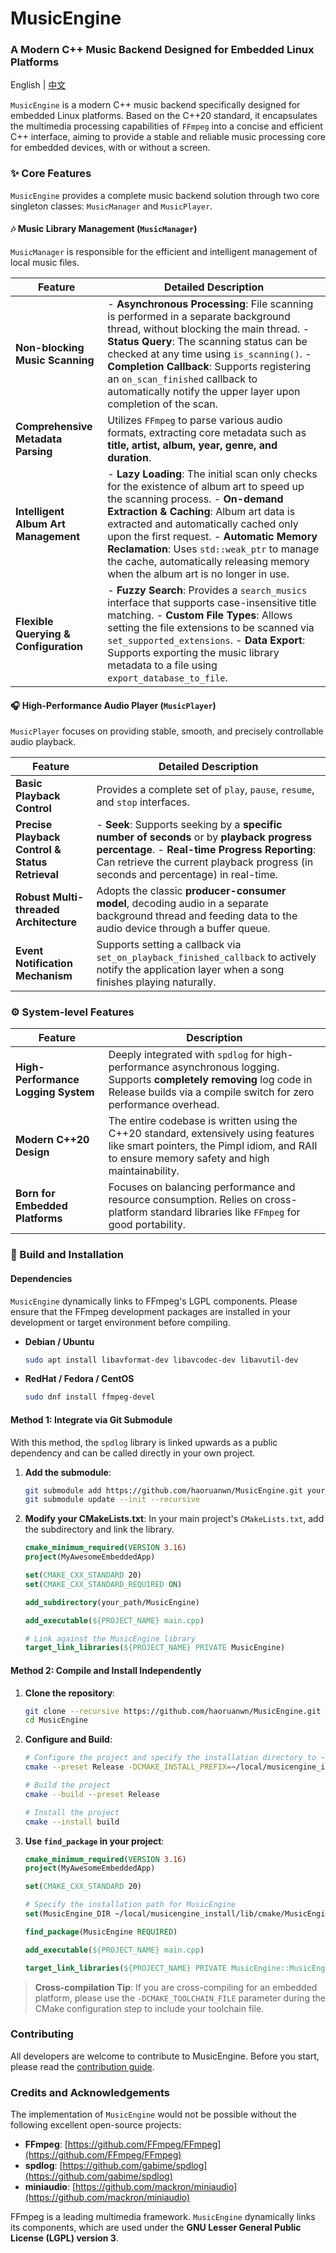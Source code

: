 

# MusicEngine

### A Modern C++ Music Backend Designed for Embedded Linux Platforms

English | [中文](./README_CN.md)

`MusicEngine` is a modern C++ music backend specifically designed for embedded Linux platforms. Based on the C++20 standard, it encapsulates the multimedia processing capabilities of `FFmpeg` into a concise and efficient C++ interface, aiming to provide a stable and reliable music processing core for embedded devices, with or without a screen.

### ✨ Core Features

`MusicEngine` provides a complete music backend solution through two core singleton classes: `MusicManager` and `MusicPlayer`.

#### 🎶 Music Library Management (`MusicManager`)

`MusicManager` is responsible for the efficient and intelligent management of local music files.

| Feature | Detailed Description |
|---|---|
| **Non-blocking Music Scanning** | - **Asynchronous Processing**: File scanning is performed in a separate background thread, without blocking the main thread. - **Status Query**: The scanning status can be checked at any time using `is_scanning()`. - **Completion Callback**: Supports registering an `on_scan_finished` callback to automatically notify the upper layer upon completion of the scan. |
| **Comprehensive Metadata Parsing** | Utilizes `FFmpeg` to parse various audio formats, extracting core metadata such as **title, artist, album, year, genre, and duration**. |
| **Intelligent Album Art Management** | - **Lazy Loading**: The initial scan only checks for the existence of album art to speed up the scanning process. - **On-demand Extraction & Caching**: Album art data is extracted and automatically cached only upon the first request. - **Automatic Memory Reclamation**: Uses `std::weak_ptr` to manage the cache, automatically releasing memory when the album art is no longer in use. |
| **Flexible Querying & Configuration** | - **Fuzzy Search**: Provides a `search_musics` interface that supports case-insensitive title matching. - **Custom File Types**: Allows setting the file extensions to be scanned via `set_supported_extensions`. - **Data Export**: Supports exporting the music library metadata to a file using `export_database_to_file`. |

#### 🎧 High-Performance Audio Player (`MusicPlayer`)

`MusicPlayer` focuses on providing stable, smooth, and precisely controllable audio playback.

| Feature | Detailed Description |
|---|---|
| **Basic Playback Control** | Provides a complete set of `play`, `pause`, `resume`, and `stop` interfaces. |
| **Precise Playback Control & Status Retrieval** | - **Seek**: Supports seeking by a **specific number of seconds** or by **playback progress percentage**. - **Real-time Progress Reporting**: Can retrieve the current playback progress (in seconds and percentage) in real-time. |
| **Robust Multi-threaded Architecture** | Adopts the classic **producer-consumer model**, decoding audio in a separate background thread and feeding data to the audio device through a buffer queue. |
| **Event Notification Mechanism** | Supports setting a callback via `set_on_playback_finished_callback` to actively notify the application layer when a song finishes playing naturally. |

### ⚙️ System-level Features

| Feature | Description |
|---|---|
| **High-Performance Logging System** | Deeply integrated with `spdlog` for high-performance asynchronous logging. Supports **completely removing** log code in Release builds via a compile switch for zero performance overhead. |
| **Modern C++20 Design** | The entire codebase is written using the C++20 standard, extensively using features like smart pointers, the Pimpl idiom, and RAII to ensure memory safety and high maintainability. |
| **Born for Embedded Platforms** | Focuses on balancing performance and resource consumption. Relies on cross-platform standard libraries like `FFmpeg` for good portability. |

### 🚀 Build and Installation

#### Dependencies

`MusicEngine` dynamically links to FFmpeg's LGPL components. Please ensure that the FFmpeg development packages are installed in your development or target environment before compiling.

  * **Debian / Ubuntu**

    ```bash
    sudo apt install libavformat-dev libavcodec-dev libavutil-dev
    ```

  * **RedHat / Fedora / CentOS**

    ```bash
    sudo dnf install ffmpeg-devel
    ```

#### Method 1: Integrate via Git Submodule

With this method, the `spdlog` library is linked upwards as a public dependency and can be called directly in your own project.

1.  **Add the submodule**:

    ```bash
    git submodule add https://github.com/haoruanwn/MusicEngine.git your_path/MusicEngine
    git submodule update --init --recursive
    ```

2.  **Modify your CMakeLists.txt**:
    In your main project's `CMakeLists.txt`, add the subdirectory and link the library.

    ```cmake
    cmake_minimum_required(VERSION 3.16)
    project(MyAwesomeEmbeddedApp)
    
    set(CMAKE_CXX_STANDARD 20)
    set(CMAKE_CXX_STANDARD_REQUIRED ON)
    
    add_subdirectory(your_path/MusicEngine)
    
    add_executable(${PROJECT_NAME} main.cpp)
    
    # Link against the MusicEngine library
    target_link_libraries(${PROJECT_NAME} PRIVATE MusicEngine)
    ```

#### Method 2: Compile and Install Independently

1.  **Clone the repository**:

    ```bash
    git clone --recursive https://github.com/haoruanwn/MusicEngine.git
    cd MusicEngine
    ```

2.  **Configure and Build**:

    ```bash
    # Configure the project and specify the installation directory to ~/local/musicengine_install
    cmake --preset Release -DCMAKE_INSTALL_PREFIX=~/local/musicengine_install

    # Build the project
    cmake --build --preset Release

    # Install the project
    cmake --install build
    ```

3.  **Use `find_package` in your project**:

    ```cmake
    cmake_minimum_required(VERSION 3.16)
    project(MyAwesomeEmbeddedApp)
    
    set(CMAKE_CXX_STANDARD 20)
    
    # Specify the installation path for MusicEngine
    set(MusicEngine_DIR ~/local/musicengine_install/lib/cmake/MusicEngine)
    
    find_package(MusicEngine REQUIRED)
    
    add_executable(${PROJECT_NAME} main.cpp)
    
    target_link_libraries(${PROJECT_NAME} PRIVATE MusicEngine::MusicEngine)
    ```

> **Cross-compilation Tip**: If you are cross-compiling for an embedded platform, please use the `-DCMAKE_TOOLCHAIN_FILE` parameter during the CMake configuration step to include your toolchain file.

### Contributing

All developers are welcome to contribute to MusicEngine. Before you start, please read the [contribution guide](https://www.google.com/search?q=./docs/CONTRIBUTING.md).

### Credits and Acknowledgements

The implementation of `MusicEngine` would not be possible without the following excellent open-source projects:

  * **FFmpeg**: [https://github.com/FFmpeg/FFmpeg](https://github.com/FFmpeg/FFmpeg)
  * **spdlog**: [https://github.com/gabime/spdlog](https://github.com/gabime/spdlog)
  * **miniaudio**: [https://github.com/mackron/miniaudio](https://github.com/mackron/miniaudio)

FFmpeg is a leading multimedia framework. `MusicEngine` dynamically links its components, which are used under the **GNU Lesser General Public License (LGPL) version 3**.